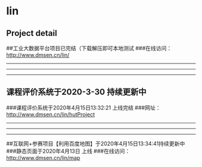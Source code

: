 # lin

## Project detail


##工业大数据平台项目已完结（下载解压即可本地测试
###在线访问： http://www.dmsen.cn/lin/


----------
----------
----------


## 课程评价系统于2020-3-30 持续更新中
###课程评价系统于2020年4月15日13:32:21 上线完结
###网址：http://www.dmsen.cn/lin/hutProject



----------
----------
----------

##互联网+参赛项目【利用百度地图】于2020年4月15日13:34:41持续更新中
###静态页面于2020年4月13日 上线
###在线访问：http://www.dmsen.cn/lin/map


